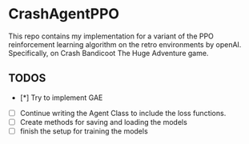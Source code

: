 # CrashAgentPPO
This repo contains my implementation for a variant of the PPO reinforcement learning algorithm on the retro environments by openAI.
Specifically, on Crash Bandicoot The Huge Adventure game.
## TODOS
- [*] Try to implement GAE 
- [ ] Continue writing the Agent Class to include the loss functions.
- [ ] Create methods for saving and loading the models
- [ ] finish the setup for training the models
